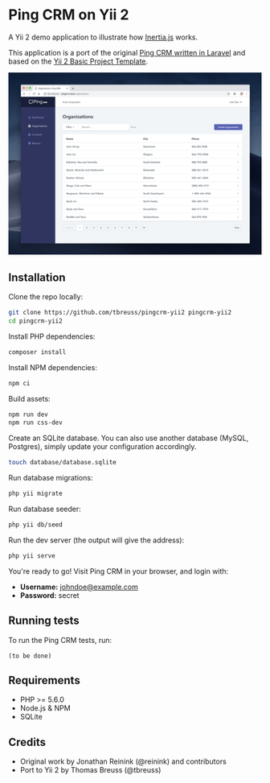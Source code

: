# Ping CRM on Yii 2

A Yii 2 demo application to illustrate how [Inertia.js](https://inertiajs.com) works. 

This application is a port of the original [Ping CRM written in Laravel](https://github.com/inertiajs/pingcrm) and based on the [Yii 2 Basic Project Template](https://github.com/yiisoft/yii2-app-basic). 

![](screenshot.png)

## Installation

Clone the repo locally:

```sh
git clone https://github.com/tbreuss/pingcrm-yii2 pingcrm-yii2
cd pingcrm-yii2
```

Install PHP dependencies:

```sh
composer install
```

Install NPM dependencies:

```sh
npm ci
```

Build assets:

```sh
npm run dev
npm run css-dev
```

Create an SQLite database. You can also use another database (MySQL, Postgres), simply update your configuration accordingly.

```sh
touch database/database.sqlite
```

Run database migrations:

```sh
php yii migrate
```

Run database seeder:

```sh
php yii db/seed
```

Run the dev server (the output will give the address):

```sh
php yii serve
```

You're ready to go! Visit Ping CRM in your browser, and login with:

- **Username:** johndoe@example.com
- **Password:** secret

## Running tests

To run the Ping CRM tests, run:

```
(to be done)
```

## Requirements

- PHP >= 5.6.0
- Node.js & NPM
- SQLite

## Credits

- Original work by Jonathan Reinink (@reinink) and contributors
- Port to Yii 2 by Thomas Breuss (@tbreuss)
